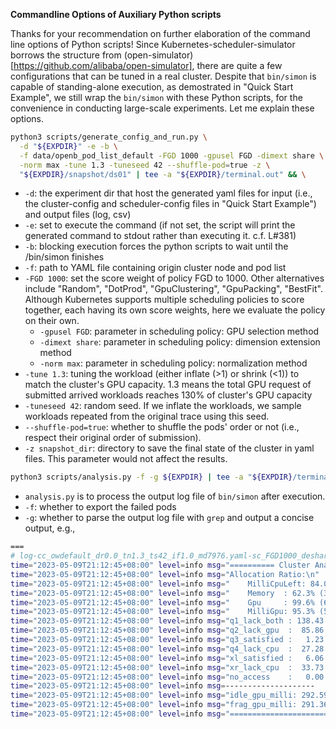 **Commandline Options of Auxiliary Python scripts**

Thanks for your recommendation on further elaboration of the command line options of Python scripts! Since Kubernetes-scheduler-simulator borrows the structure from (open-simulator)[https://github.com/alibaba/open-simulator], there are quite a few configurations that can be tuned in a real cluster. Despite that `bin/simon` is capable of standing-alone execution, as demostrated in "Quick Start Example", we still wrap the `bin/simon` with these Python scripts, for the convenience in conducting large-scale experiments. Let me explain these options.

```bash
python3 scripts/generate_config_and_run.py \
  -d "${EXPDIR}" -e -b \
  -f data/openb_pod_list_default -FGD 1000 -gpusel FGD -dimext share \
  -norm max -tune 1.3 -tuneseed 42 --shuffle-pod=true -z \
  "${EXPDIR}/snapshot/ds01" | tee -a "${EXPDIR}/terminal.out" && \
```

- `-d`: the experiment dir that host the generated yaml files for input (i.e., the cluster-config and scheduler-config files in "Quick Start Example") and output files (log, csv)
- `-e`: set to execute the command (if not set, the script will print the generated command to stdout rather than executing it. c.f. L#381)
- `-b`: blocking execution forces the python scripts to wait until the /bin/simon finishes
- `-f`: path to YAML file containing origin cluster node and pod list
- `-FGD 1000`: set the score weight of policy FGD to 1000. Other alternatives include "Random", "DotProd", "GpuClustering", "GpuPacking", "BestFit". Although Kubernetes supports multiple scheduling policies to score together, each having its own score weights, here we evaluate the policy on their own.
  - `-gpusel FGD`: parameter in scheduling policy: GPU selection method
  - `-dimext share`: parameter in scheduling policy: dimension extension method
  - `-norm max`: parameter in scheduling policy: normalization method
- `-tune 1.3`: tuning the workload (either inflate (>1) or shrink (<1)) to match the cluster's GPU capacity. 1.3 means the total GPU request of submitted arrived workloads reaches 130% of cluster's GPU capacity
- `-tuneseed 42`: random seed. If we inflate the workloads, we sample workloads repeated from the original trace using this seed.
- `--shuffle-pod=true`: whether to shuffle the pods' order or not (i.e., respect their original order of submission).   
- `-z snapshot_dir`: directory to save the final state of the cluster in yaml files. This parameter would not affect the results.


```bash
python3 scripts/analysis.py -f -g ${EXPDIR} | tee -a "${EXPDIR}/terminal.out"
```

- `analysis.py` is to process the output log file of `bin/simon` after execution.
- `-f`: whether to export the failed pods
- `-g`: whether to parse the output log file with `grep` and output a concise output, e.g., 

```bash
===
# log-cc_owdefault_dr0.0_tn1.3_ts42_if1.0_md7976.yaml-sc_FGD1000_deshare_gsFGDScore_mdaf9c.yaml.log:
time="2023-05-09T21:12:45+08:00" level=info msg="========== Cluster Analysis Results (InitSchedule) =========="
time="2023-05-09T21:12:45+08:00" level=info msg="Allocation Ratio:\n"
time="2023-05-09T21:12:45+08:00" level=info msg="    MilliCpuLeft: 84.0% (89928302/107018000)\n"
time="2023-05-09T21:12:45+08:00" level=info msg="    Memory  : 62.3% (328998433325056/528302452244480)\n"
time="2023-05-09T21:12:45+08:00" level=info msg="    Gpu     : 99.6% (6189/6212)\n"
time="2023-05-09T21:12:45+08:00" level=info msg="    MilliGpu: 95.3% (5919410/6212000)\n"
time="2023-05-09T21:12:45+08:00" level=info msg="q1_lack_both : 138.43 x 10^3 (47.31%)\n"
time="2023-05-09T21:12:45+08:00" level=info msg="q2_lack_gpu  :  85.86 x 10^3 (29.35%)\n"
time="2023-05-09T21:12:45+08:00" level=info msg="q3_satisfied :   1.23 x 10^3 ( 0.42%)\n"
time="2023-05-09T21:12:45+08:00" level=info msg="q4_lack_cpu  :  27.28 x 10^3 ( 9.32%)\n"
time="2023-05-09T21:12:45+08:00" level=info msg="xl_satisfied :   6.06 x 10^3 ( 2.07%)\n"
time="2023-05-09T21:12:45+08:00" level=info msg="xr_lack_cpu  :  33.73 x 10^3 (11.53%)\n"
time="2023-05-09T21:12:45+08:00" level=info msg="no_access    :   0.00 x 10^3 ( 0.00%)\n"
time="2023-05-09T21:12:45+08:00" level=info msg=--------------------
time="2023-05-09T21:12:45+08:00" level=info msg="idle_gpu_milli: 292.59 x 10^3 (100.0%)\n"
time="2023-05-09T21:12:45+08:00" level=info msg="frag_gpu_milli: 291.36 x 10^3 (99.58%)\n"
time="2023-05-09T21:12:45+08:00" level=info msg="=============================================="
```
